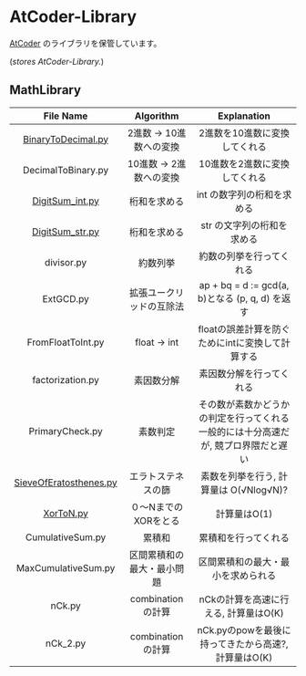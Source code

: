 # AtCoder-Library

[AtCoder](https://atcoder.jp/) のライブラリを保管しています。

(*stores AtCoder-Library.*)  

## MathLibrary
|File Name|Algorithm|Explanation|
|:--:|:--:|:--:|
|[BinaryToDecimal.py](BinaryToDecimal.py)|2進数 -> 10進数への変換|2進数を10進数に変換してくれる|
|DecimalToBinary.py|10進数 -> 2進数への変換|10進数を2進数に変換してくれる|
|[DigitSum_int.py](DigitSum_int.py)|桁和を求める|int の数字列の桁和を求める|
|[DigitSum_str.py](DigitSum_str.py)|桁和を求める|str の文字列の桁和を求める|
|divisor.py|約数列挙|約数の列挙を行ってくれる|
|ExtGCD.py|拡張ユークリッドの互除法|ap + bq = d := gcd(a, b)となる (p, q, d) を返す|
|FromFloatToInt.py|float -> int|floatの誤差計算を防ぐためにintに変換して計算する|
|factorization.py|素因数分解|素因数分解を行ってくれる|
|PrimaryCheck.py|素数判定|その数が素数かどうかの判定を行ってくれる  一般的には十分高速だが, 競プロ界隈だと遅い|
|[SieveOfEratosthenes.py](SieveOfEratosthenes.py)|エラトステネスの篩|素数を列挙を行う, 計算量は O(√Nlog√N)?|
|[XorToN.py](XorToN.py)|０〜NまでのXORをとる|計算量はO(1)|
|CumulativeSum.py|累積和|累積和を行ってくれる|
|MaxCumulativeSum.py|区間累積和の最大・最小問題|区間累積和の最大・最小を求められる|
|nCk.py|combinationの計算|nCkの計算を高速に行える, 計算量はO(K)|
|nCk_2.py|combinationの計算|nCk.pyのpowを最後に持ってきたから高速?, 計算量はO(K)|

